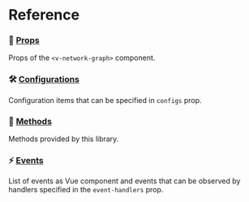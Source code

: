 # Reference

### 📙 [Props](./props.md)

  Props of the `<v-network-graph>` component.

### 🛠️ [Configurations](./configurations.md)

  Configuration items that can be specified in `configs` prop.

### 💭 [Methods](./methods.md)

  Methods provided by this library.

### ⚡ [Events](./events.md)

  List of events as Vue component and events that can be
  observed by handlers specified in the `event-handlers` prop.
